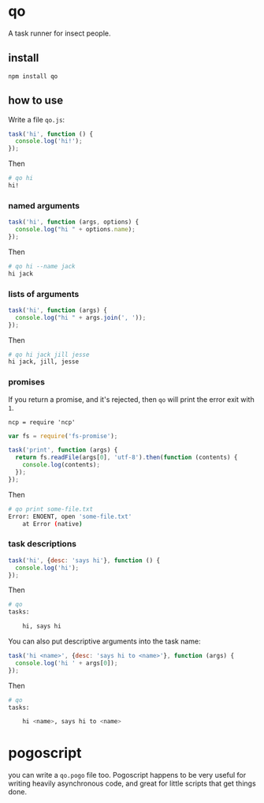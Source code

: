 # qo

A task runner for insect people.

## install

    npm install qo

## how to use

Write a file `qo.js`:

```js
task('hi', function () {
  console.log('hi!');
});
```

Then

```bash
# qo hi
hi!
```

### named arguments

```js
task('hi', function (args, options) {
  console.log("hi " + options.name);
});
```

Then

```bash
# qo hi --name jack
hi jack
```

### lists of arguments

```js
task('hi', function (args) {
  console.log("hi " + args.join(', '));
});
```

Then

```bash
# qo hi jack jill jesse
hi jack, jill, jesse
```

### promises

If you return a promise, and it's rejected, then `qo` will print the error exit with `1`.

    ncp = require 'ncp'

```js
var fs = require('fs-promise');

task('print', function (args) {
  return fs.readFile(args[0], 'utf-8').then(function (contents) {
    console.log(contents);
  });
});
```

Then

```bash
# qo print some-file.txt
Error: ENOENT, open 'some-file.txt'
    at Error (native)
```

### task descriptions

```js
task('hi', {desc: 'says hi'}, function () {
  console.log('hi');
});
```

Then

```bash
# qo
tasks:

    hi, says hi
```

You can also put descriptive arguments into the task name:

```js
task('hi <name>', {desc: 'says hi to <name>'}, function (args) {
  console.log('hi ' + args[0]);
});
```

Then

```bash
# qo
tasks:

    hi <name>, says hi to <name>
```

# pogoscript

you can write a `qo.pogo` file too. Pogoscript happens to be very useful for writing heavily asynchronous code, and great for little scripts that get things done.
